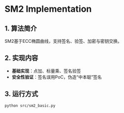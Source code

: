 # SM2 Implementation

## 1. 算法简介
SM2基于ECC椭圆曲线，支持签名、验签、加密与密钥交换。

## 2. 实现内容
- **基础实现**：点加、标量乘、签名验签
- **安全性验证**：签名误用PoC，伪造“中本聪”签名

## 3. 运行方式
```bash
python src/sm2_basic.py
```
